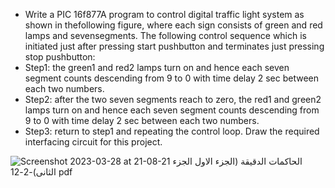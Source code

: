 - Write a PIC 16f877A program to control digital traffic light system as shown in thefollowing figure, where each sign consists of green and red lamps and sevensegments. The following control sequence which is initiated just after pressing start
pushbutton and terminates just pressing stop pushbutton:
-  Step1: the green1 and red2 lamps turn on and hence each seven segment counts
descending from 9 to 0 with time delay 2 sec between each two numbers.
- Step2: after the two seven segments reach to zero, the red1 and green2 lamps turn
on and hence each seven segment counts descending from 9 to 0 with time delay 2
sec between each two numbers.
- Step3: return to step1 and repeating the control loop.
Draw the required interfacing circuit for this project.

![Screenshot 2023-03-28 at 21-08-21 الحاكمات الدقيقة (الجزء الاول الجزء الثانى)-2-12 pdf](https://user-images.githubusercontent.com/76912120/228342279-4ba2417c-e1cf-4c86-ad12-c6ccbd286ea9.png)
